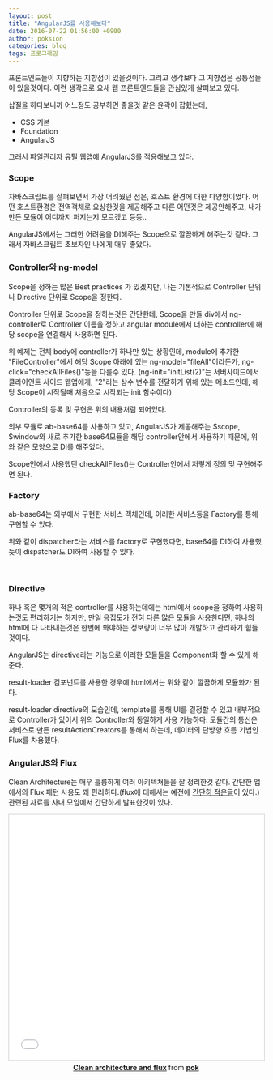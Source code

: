 ```yaml
---
layout: post
title: "AngularJS를 사용해보다"
date: 2016-07-22 01:56:00 +0900
author: poksion
categories: blog
tags: 프로그래밍
---
```


프론트엔드들이 지향하는 지향점이 있을것이다. 그리고 생각보다 그 지향점은 공통점들이 있을것이다. 이런 생각으로 요새 웹 프론트엔드들을 관심있게 살펴보고 있다.

삽질을 하다보니까 어느정도 공부하면 좋을것 같은 윤곽이 잡혔는데,

 * CSS 기본
 * Foundation
 * AngularJS

그래서 파일관리자 유틸 웹앱에 AngularJS를 적용해보고 있다.

### Scope

자바스크립트를 살펴보면서 가장 어려웠던 점은, 호스트 환경에 대한 다양함이었다. 어떤 호스트환경은 전역객체로 요상한것을 제공해주고 다른 어떤것은 제공안해주고, 내가만든 모듈이 어디까지 퍼지는지 모르겠고 등등..

AngularJS에서는 그러한 어려움을 DI해주는 Scope으로 깔끔하게 해주는것 같다. 그래서 자바스크립트 초보자인 나에게 매우 좋았다.

### Controller와 ng-model

Scope을 정하는 많은 Best practices 가 있겠지만, 나는 기본적으로 Controller 단위나 Directive 단위로 Scope을 정한다.

Controller 단위로 Scope을 정하는것은 간단한데, Scope을 만들 div에서 ng-controller로 Controller 이름을 정하고 angular module에서 더하는 controller에 해당 scope을 연결해서 사용하면 된다.


<!--

```html
<body ng-app="nasFileManager" ng-controller="FileController" ng-init="initList(2)">

  <div class="row">
    <div class="small-10 small-centered columns">
       <div class="row">
         <div class="small-1 columns file-list-header" style="background-color: gold;"><input type="checkbox" ng-model="fileAll" ng-click="checkAllFiles()" style="margin:0;"></div>
         
         ...
```

-->


<script src="https://gist.github.com/poksion/efe6547863e42fdec9db952d7450c827.js"></script>

위 예제는 전체 body에 controller가 하나만 있는 상황인데, module에 추가한 "FileController"에서 해당 Scope 아래에 있는 ng-model="fileAll"이라든가, ng-click="checkAllFiles()"등을 다룰수 있다. (ng-init="initList(2)"는 서버사이드에서 클라이언트 사이드 웹앱에게, "2"라는 상수 변수를 전달하기 위해 있는 메소드인데, 해당 Scope이 시작될때 처음으로 시작되는 init 함수이다)


<!--

```javascript
angular.
  module('nasFileManager', ['ab-base64']).
  controller('FileController', ['$scope','$window', 'base64', function($scope, $window, base64) {
    
    $scope.initList = function(cnt) {
      $scope.cnt = cnt;
      $scope.file = [];
      $scope.fileNames = [];
      for (var i = 0; i < $scope.cnt; ++i) {
        $scope.file.push(false);
        $scope.fileNames.push("");
      }
    };

    $scope.checkAllFiles = function() {
      for (var i = 0; i < $scope.cnt; ++i) {
        $scope.file[i] = $scope.fileAll;
      }
    };
    
    ...
```

-->


<script src="https://gist.github.com/poksion/8808c4e44b38f25a7e3a2706a1e3f2e3.js"></script>

Controller의 등록 및 구현은 위의 내용처럼 되어있다.

외부 모듈로 ab-base64를 사용하고 있고, AngularJS가 제공해주는 $scope, $window와 새로 추가한 base64모듈을 해당 controller안에서 사용하기 때문에, 위와 같은 모양으로 DI를 해주었다.

Scope안에서 사용했던 checkAllFiles()는 Controller안에서 저렇게 정의 및 구현해주면 된다.

### Factory

ab-base64는 외부에서 구현한 서비스 객체인데, 이러한 서비스등을 Factory를 통해 구현할 수 있다.


<!--

```javascript
angular.
  module('fileTaggerShell', ['ab-base64']).
  factory('dispatcher', ['$rootScope', function($rootScope) {
    var dispatcher = {};
    
    dispatcher.dispatch = function(dataType, data) {
      $rootScope.$emit(dataType, data);
    };
    
    dispatcher.register = function(dataType, handler) {
      $rootScope.$on(dataType, function(event, data) {
        handler(data);
      });
    };
    
    return dispatcher;
  }]).
  
  ...
```

-->


<script src="https://gist.github.com/poksion/cd02a27eb37c2555767c6d3d8d3783ec.js"></script>

위와 같이 dispatcher라는 서비스를 factory로 구현했다면, base64를 DI하여 사용했듯이 dispatcher도 DI하여 사용할 수 있다.


<!--

```javascript
  // resultActionCreator에서 dispatcher 서비스를 사용
  factory('resultActionCreators', ['ResultAction', 'dispatcher', function(ResultAction, dispatcher) {
    var resultActionCreators = {};
    
    resultActionCreators.loadResult = function(resultFile) {
      dispatcher.dispatch(ResultAction.LOAD_RESULT, resultFile);
    };
    
    return resultActionCreators;
  }]).
  ...
```

-->


<script src="https://gist.github.com/poksion/4629d0abce0edb0573ac62bea50a34fc.js"></script>

<br/>

### Directive

하나 혹은 몇개의 적은 controller를 사용하는데에는 html에서 scope을 정하여 사용하는것도 편리하기는 하지만, 만일 응집도가 전혀 다른 많은 모듈을 사용한다면, 하나의 html에 다 나타내는것은 한번에 봐야하는 정보량이 너무 많아 개발하고 관리하기 힘들것이다.

AngularJS는 directive라는 기능으로 이러한 모듈들을 Component화 할 수 있게 해준다.


<!--

```html
  <div class="row">
    <div class="small-8 small-centered columns">
      <result-loader></result-loader>
    </div>
  </div>
```

-->


<script src="https://gist.github.com/poksion/64265249b4ca76c6917e17f4893977b1.js"></script>

result-loader 컴포넌트를 사용한 경우에 html에서는 위와 같이 깔끔하게 모듈화가 된다.


<!--

```javascript
angular.
  module('fileTaggerShell').
  directive('resultLoader', ['resultActionCreators', function(resultActionCreators) {
    var resultLoader = {};
    
    resultLoader.controller = function($scope) {
      $scope.loadResultClick = function() {
        if ($scope.resultFile) {
          resultActionCreators.loadResult($scope.resultFile);
        }
      }
    };
    
    resultLoader.template =
      '<h4>Load Result file</h4>' +
      '<div class="row collapse">' +
        '<div class="small-10 columns"><input type="text" placeholder="결과파일 입력하기" ng-model="resultFile" /></div>' +
        '<div class="small-2 columns"><a href="#" class="button postfix" ng-click="loadResultClick()">load</a></div>' +
      '</div>';
    
    return resultLoader;
  }]);
```

-->


<script src="https://gist.github.com/poksion/f404c2fed9d9ea5890acdc5166067c76.js"></script>

result-loader directive의 모습인데, template를 통해 UI를 결정할 수 있고 내부적으로 Controller가 있어서 위의 Controller와 동일하게 사용 가능하다. 모듈간의 통신은 서비스로 만든 resultActionCreators를 통해서 하는데, 데이터의 단방향 흐름 기법인 Flux를 차용했다.

### AngularJS와 Flux

Clean Architecture는 매우 훌륭하게 여러 아키텍쳐들을 잘 정리한것 같다. 간단한 앱에서의 Flux 패턴 사용도 꽤 편리하다.(flux에 대해서는 예전에 [간단히 적은글](/blog/2016/07/05/presenter와-flux.html)이 있다.) 관련된 자료를 사내 모임에서 간단하게 발표한것이 있다.

<div style="text-align: center;">

<iframe src="//www.slideshare.net/slideshow/embed_code/key/xg71gxEXoSQomu" width="595" height="485" frameborder="0" marginwidth="0" marginheight="0" scrolling="no" style="border:1px solid #CCC; border-width:1px; margin-bottom:5px; max-width: 100%;" allowfullscreen> </iframe> <div style="margin-bottom:5px"> <strong> <a href="//www.slideshare.net/PhilwooKim/clean-architecture-and-flux" title="Clean architecture and flux" target="_blank">Clean architecture and flux</a> </strong> from <strong><a href="//www.slideshare.net/PhilwooKim" target="_blank">pok</a></strong> </div>

</div>

